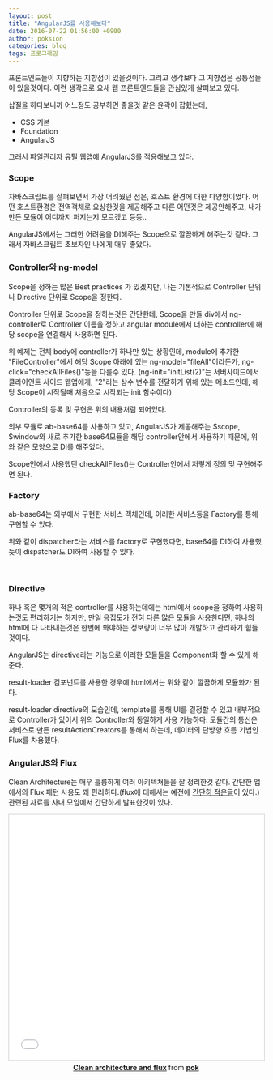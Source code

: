 ```yaml
---
layout: post
title: "AngularJS를 사용해보다"
date: 2016-07-22 01:56:00 +0900
author: poksion
categories: blog
tags: 프로그래밍
---
```


프론트엔드들이 지향하는 지향점이 있을것이다. 그리고 생각보다 그 지향점은 공통점들이 있을것이다. 이런 생각으로 요새 웹 프론트엔드들을 관심있게 살펴보고 있다.

삽질을 하다보니까 어느정도 공부하면 좋을것 같은 윤곽이 잡혔는데,

 * CSS 기본
 * Foundation
 * AngularJS

그래서 파일관리자 유틸 웹앱에 AngularJS를 적용해보고 있다.

### Scope

자바스크립트를 살펴보면서 가장 어려웠던 점은, 호스트 환경에 대한 다양함이었다. 어떤 호스트환경은 전역객체로 요상한것을 제공해주고 다른 어떤것은 제공안해주고, 내가만든 모듈이 어디까지 퍼지는지 모르겠고 등등..

AngularJS에서는 그러한 어려움을 DI해주는 Scope으로 깔끔하게 해주는것 같다. 그래서 자바스크립트 초보자인 나에게 매우 좋았다.

### Controller와 ng-model

Scope을 정하는 많은 Best practices 가 있겠지만, 나는 기본적으로 Controller 단위나 Directive 단위로 Scope을 정한다.

Controller 단위로 Scope을 정하는것은 간단한데, Scope을 만들 div에서 ng-controller로 Controller 이름을 정하고 angular module에서 더하는 controller에 해당 scope을 연결해서 사용하면 된다.


<!--

```html
<body ng-app="nasFileManager" ng-controller="FileController" ng-init="initList(2)">

  <div class="row">
    <div class="small-10 small-centered columns">
       <div class="row">
         <div class="small-1 columns file-list-header" style="background-color: gold;"><input type="checkbox" ng-model="fileAll" ng-click="checkAllFiles()" style="margin:0;"></div>
         
         ...
```

-->


<script src="https://gist.github.com/poksion/efe6547863e42fdec9db952d7450c827.js"></script>

위 예제는 전체 body에 controller가 하나만 있는 상황인데, module에 추가한 "FileController"에서 해당 Scope 아래에 있는 ng-model="fileAll"이라든가, ng-click="checkAllFiles()"등을 다룰수 있다. (ng-init="initList(2)"는 서버사이드에서 클라이언트 사이드 웹앱에게, "2"라는 상수 변수를 전달하기 위해 있는 메소드인데, 해당 Scope이 시작될때 처음으로 시작되는 init 함수이다)


<!--

```javascript
angular.
  module('nasFileManager', ['ab-base64']).
  controller('FileController', ['$scope','$window', 'base64', function($scope, $window, base64) {
    
    $scope.initList = function(cnt) {
      $scope.cnt = cnt;
      $scope.file = [];
      $scope.fileNames = [];
      for (var i = 0; i < $scope.cnt; ++i) {
        $scope.file.push(false);
        $scope.fileNames.push("");
      }
    };

    $scope.checkAllFiles = function() {
      for (var i = 0; i < $scope.cnt; ++i) {
        $scope.file[i] = $scope.fileAll;
      }
    };
    
    ...
```

-->


<script src="https://gist.github.com/poksion/8808c4e44b38f25a7e3a2706a1e3f2e3.js"></script>

Controller의 등록 및 구현은 위의 내용처럼 되어있다.

외부 모듈로 ab-base64를 사용하고 있고, AngularJS가 제공해주는 $scope, $window와 새로 추가한 base64모듈을 해당 controller안에서 사용하기 때문에, 위와 같은 모양으로 DI를 해주었다.

Scope안에서 사용했던 checkAllFiles()는 Controller안에서 저렇게 정의 및 구현해주면 된다.

### Factory

ab-base64는 외부에서 구현한 서비스 객체인데, 이러한 서비스등을 Factory를 통해 구현할 수 있다.


<!--

```javascript
angular.
  module('fileTaggerShell', ['ab-base64']).
  factory('dispatcher', ['$rootScope', function($rootScope) {
    var dispatcher = {};
    
    dispatcher.dispatch = function(dataType, data) {
      $rootScope.$emit(dataType, data);
    };
    
    dispatcher.register = function(dataType, handler) {
      $rootScope.$on(dataType, function(event, data) {
        handler(data);
      });
    };
    
    return dispatcher;
  }]).
  
  ...
```

-->


<script src="https://gist.github.com/poksion/cd02a27eb37c2555767c6d3d8d3783ec.js"></script>

위와 같이 dispatcher라는 서비스를 factory로 구현했다면, base64를 DI하여 사용했듯이 dispatcher도 DI하여 사용할 수 있다.


<!--

```javascript
  // resultActionCreator에서 dispatcher 서비스를 사용
  factory('resultActionCreators', ['ResultAction', 'dispatcher', function(ResultAction, dispatcher) {
    var resultActionCreators = {};
    
    resultActionCreators.loadResult = function(resultFile) {
      dispatcher.dispatch(ResultAction.LOAD_RESULT, resultFile);
    };
    
    return resultActionCreators;
  }]).
  ...
```

-->


<script src="https://gist.github.com/poksion/4629d0abce0edb0573ac62bea50a34fc.js"></script>

<br/>

### Directive

하나 혹은 몇개의 적은 controller를 사용하는데에는 html에서 scope을 정하여 사용하는것도 편리하기는 하지만, 만일 응집도가 전혀 다른 많은 모듈을 사용한다면, 하나의 html에 다 나타내는것은 한번에 봐야하는 정보량이 너무 많아 개발하고 관리하기 힘들것이다.

AngularJS는 directive라는 기능으로 이러한 모듈들을 Component화 할 수 있게 해준다.


<!--

```html
  <div class="row">
    <div class="small-8 small-centered columns">
      <result-loader></result-loader>
    </div>
  </div>
```

-->


<script src="https://gist.github.com/poksion/64265249b4ca76c6917e17f4893977b1.js"></script>

result-loader 컴포넌트를 사용한 경우에 html에서는 위와 같이 깔끔하게 모듈화가 된다.


<!--

```javascript
angular.
  module('fileTaggerShell').
  directive('resultLoader', ['resultActionCreators', function(resultActionCreators) {
    var resultLoader = {};
    
    resultLoader.controller = function($scope) {
      $scope.loadResultClick = function() {
        if ($scope.resultFile) {
          resultActionCreators.loadResult($scope.resultFile);
        }
      }
    };
    
    resultLoader.template =
      '<h4>Load Result file</h4>' +
      '<div class="row collapse">' +
        '<div class="small-10 columns"><input type="text" placeholder="결과파일 입력하기" ng-model="resultFile" /></div>' +
        '<div class="small-2 columns"><a href="#" class="button postfix" ng-click="loadResultClick()">load</a></div>' +
      '</div>';
    
    return resultLoader;
  }]);
```

-->


<script src="https://gist.github.com/poksion/f404c2fed9d9ea5890acdc5166067c76.js"></script>

result-loader directive의 모습인데, template를 통해 UI를 결정할 수 있고 내부적으로 Controller가 있어서 위의 Controller와 동일하게 사용 가능하다. 모듈간의 통신은 서비스로 만든 resultActionCreators를 통해서 하는데, 데이터의 단방향 흐름 기법인 Flux를 차용했다.

### AngularJS와 Flux

Clean Architecture는 매우 훌륭하게 여러 아키텍쳐들을 잘 정리한것 같다. 간단한 앱에서의 Flux 패턴 사용도 꽤 편리하다.(flux에 대해서는 예전에 [간단히 적은글](/blog/2016/07/05/presenter와-flux.html)이 있다.) 관련된 자료를 사내 모임에서 간단하게 발표한것이 있다.

<div style="text-align: center;">

<iframe src="//www.slideshare.net/slideshow/embed_code/key/xg71gxEXoSQomu" width="595" height="485" frameborder="0" marginwidth="0" marginheight="0" scrolling="no" style="border:1px solid #CCC; border-width:1px; margin-bottom:5px; max-width: 100%;" allowfullscreen> </iframe> <div style="margin-bottom:5px"> <strong> <a href="//www.slideshare.net/PhilwooKim/clean-architecture-and-flux" title="Clean architecture and flux" target="_blank">Clean architecture and flux</a> </strong> from <strong><a href="//www.slideshare.net/PhilwooKim" target="_blank">pok</a></strong> </div>

</div>

